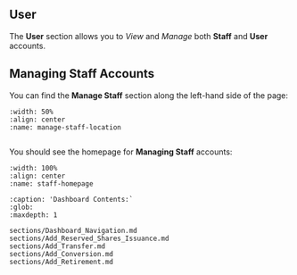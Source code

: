 
## User


The **User** section allows you to *View* and *Manage* both **Staff** and **User** accounts.




## Managing Staff Accounts


You can find the **Manage Staff** section along the left-hand side of the page:

```{figure} ../_static/solo_app/User/Staff/manage-staff-location.png
:width: 50%
:align: center
:name: manage-staff-location
```


```{include} ../QuickTips/TogglePrimarySidebar.md
```



You should see the homepage for **Managing Staff** accounts:


```{figure} ../_static/solo_app/User/Staff/staff-homepage.png
:width: 100%
:align: center
:name: staff-homepage
```





```{toctree}
:caption: 'Dashboard Contents:`
:glob:
:maxdepth: 1

sections/Dashboard_Navigation.md
sections/Add_Reserved_Shares_Issuance.md
sections/Add_Transfer.md
sections/Add_Conversion.md
sections/Add_Retirement.md
```